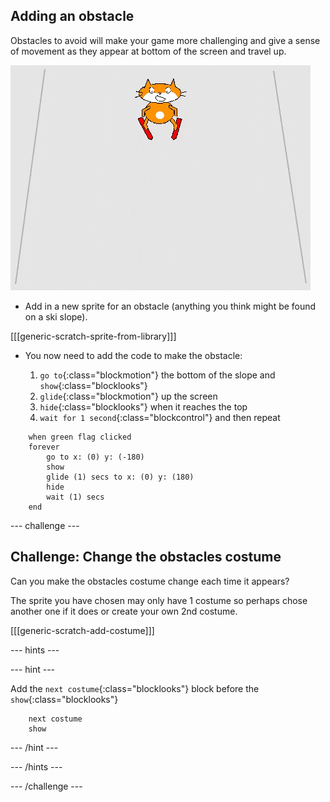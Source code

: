 ## Adding an obstacle

Obstacles to avoid will make your game more challenging and give a sense of movement as they appear at bottom of the screen and travel up.

![obstacle](images/skier_obstacle_moving.gif)

+ Add in a new sprite for an obstacle (anything you think might be found on a ski slope).

[[[generic-scratch-sprite-from-library]]]

+ You now need to add the code to make the obstacle:

    1. `go to`{:class="blockmotion"} the bottom of the slope and `show`{:class="blocklooks"}
    1. `glide`{:class="blockmotion"} up the screen
    1. `hide`{:class="blocklooks"} when it reaches the top
    1. `wait for 1 second`{:class="blockcontrol"} and then repeat

```blocks
    when green flag clicked
    forever 
        go to x: (0) y: (-180)
        show
        glide (1) secs to x: (0) y: (180)
        hide
        wait (1) secs
    end
```

--- challenge ---

## Challenge: Change the obstacles costume

Can you make the obstacles costume change each time it appears? 

The sprite you have chosen may only have 1 costume so perhaps chose another one if it does or create your own 2nd costume.

[[[generic-scratch-add-costume]]]

--- hints ---

--- hint ---

Add the `next costume`{:class="blocklooks"} block before the `show`{:class="blocklooks"}

```blocks
    next costume
    show
```

--- /hint ---

--- /hints ---

--- /challenge ---

